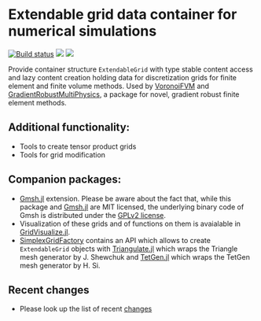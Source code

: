 # Extendable grid data container for numerical simulations

[![Build status](https://github.com/j-fu/ExtendableGrids.jl/workflows/linux-macos-windows/badge.svg)](https://github.com/j-fu/ExtendableGrids.jl/actions)
[![](https://img.shields.io/badge/docs-stable-blue.svg)](https://j-fu.github.io/ExtendableGrids.jl/stable)
[![](https://img.shields.io/badge/docs-dev-blue.svg)](https://j-fu.github.io/ExtendableGrids.jl/dev)


Provide container structure `ExtendableGrid` with type stable content access and lazy content creation holding data for discretization
grids for finite element and finite volume methods. 
Used by [VoronoiFVM](https://github.com/j-fu/VoronoiFVM.jl) and  [GradientRobustMultiPhysics](https://github.com/chmerdon/GradientRobustMultiPhysics.jl),
a package for novel, gradient robust finite element methods.

## Additional functionality:

  
- Tools to create tensor product grids
- Tools for grid modification

## Companion packages:
- [Gmsh.jl](https://github.com/JuliaFEM/Gmsh.jl) extension. Please be aware about the fact that, while this package
  and  [Gmsh.jl](https://github.com/JuliaFEM/Gmsh.jl) are MIT licensed, the underlying binary code of Gmsh is
  distributed under the [GPLv2 license](https://gmsh.info/LICENSE.txt).
- Visualization of these grids and of functions on them is avaialable in [GridVisualize.jl](https://github.com/j-fu/GridVisualize.jl).
- [SimplexGridFactory](https://github.com/j-fu/SimplexGridFactory.jl) contains an API which allows to
  create `ExtendableGrid` objects with  [Triangulate.jl](https://github.com/JuliaGeometry/Triangulate.jl) which wraps the Triangle mesh generator
  by J. Shewchuk and [TetGen.jl](https://github.com/JuliaGeometry/TetGen.jl) which wraps the  TetGen mesh generator by H. Si.

## Recent changes
- Please look up the list of recent [changes](https://j-fu.github.io/ExtendableGrids.jl/stable/changes)
